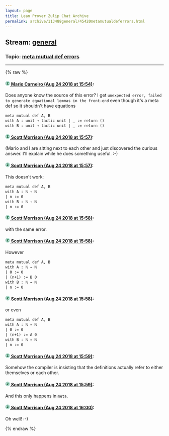 ```yaml
---
layout: page
title: Lean Prover Zulip Chat Archive 
permalink: archive/113488general/45420metamutualdeferrors.html
---
```


## Stream: [general](index.html)
### Topic: [meta mutual def errors](45420metamutualdeferrors.html)

---


{% raw %}
#### [![Click to go to Zulip](../../assets/img/zulip2.png) Mario Carneiro (Aug 24 2018 at 15:54)](https://leanprover.zulipchat.com/#narrow/stream/113488-general/topic/meta%20mutual%20def%20errors/near/132697613):
Does anyone know the source of this error? I get `unexpected error, failed to generate equational lemmas in the front-end` even though it's a meta def so it shouldn't have equations
```lean
meta mutual def A, B
with A : unit → tactic unit | _ := return ()
with B : unit → tactic unit | _ := return ()
```

#### [![Click to go to Zulip](../../assets/img/zulip2.png) Scott Morrison (Aug 24 2018 at 15:57)](https://leanprover.zulipchat.com/#narrow/stream/113488-general/topic/meta%20mutual%20def%20errors/near/132697723):
(Mario and I are sitting next to each other and just discovered the curious answer. I'll explain while he does something useful. :-)

#### [![Click to go to Zulip](../../assets/img/zulip2.png) Scott Morrison (Aug 24 2018 at 15:57)](https://leanprover.zulipchat.com/#narrow/stream/113488-general/topic/meta%20mutual%20def%20errors/near/132697746):
This doesn't work:
```
meta mutual def A, B
with A : ℕ → ℕ  
| n := 0
with B : ℕ → ℕ  
| n := 0
```

#### [![Click to go to Zulip](../../assets/img/zulip2.png) Scott Morrison (Aug 24 2018 at 15:58)](https://leanprover.zulipchat.com/#narrow/stream/113488-general/topic/meta%20mutual%20def%20errors/near/132697747):
with the same error.

#### [![Click to go to Zulip](../../assets/img/zulip2.png) Scott Morrison (Aug 24 2018 at 15:58)](https://leanprover.zulipchat.com/#narrow/stream/113488-general/topic/meta%20mutual%20def%20errors/near/132697787):
However
```
meta mutual def A, B
with A : ℕ → ℕ  
| 0 := 0
| (n+1) := B 0
with B : ℕ → ℕ  
| n := 0
```

#### [![Click to go to Zulip](../../assets/img/zulip2.png) Scott Morrison (Aug 24 2018 at 15:58)](https://leanprover.zulipchat.com/#narrow/stream/113488-general/topic/meta%20mutual%20def%20errors/near/132697792):
or even 
```
meta mutual def A, B
with A : ℕ → ℕ  
| 0 := 0
| (n+1) := A 0
with B : ℕ → ℕ  
| n := 0
```

#### [![Click to go to Zulip](../../assets/img/zulip2.png) Scott Morrison (Aug 24 2018 at 15:59)](https://leanprover.zulipchat.com/#narrow/stream/113488-general/topic/meta%20mutual%20def%20errors/near/132697840):
Somehow the compiler is insisting that the definitions actually refer to either themselves or each other.

#### [![Click to go to Zulip](../../assets/img/zulip2.png) Scott Morrison (Aug 24 2018 at 15:59)](https://leanprover.zulipchat.com/#narrow/stream/113488-general/topic/meta%20mutual%20def%20errors/near/132697844):
And this only happens in `meta`.

#### [![Click to go to Zulip](../../assets/img/zulip2.png) Scott Morrison (Aug 24 2018 at 16:00)](https://leanprover.zulipchat.com/#narrow/stream/113488-general/topic/meta%20mutual%20def%20errors/near/132697846):
Oh well! :-)


{% endraw %}
